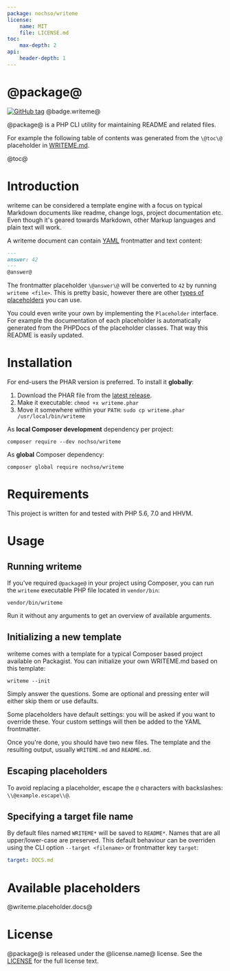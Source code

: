 ```yaml
---
package: nochso/writeme
license:
    name: MIT
    file: LICENSE.md
toc:
    max-depth: 2
api:
    header-depth: 1
---
```

# @package@

[![GitHub tag](https://img.shields.io/github/tag/@package@.svg)](https://github.com/@package@/releases)
@badge.writeme@

@package@ is a PHP CLI utility for maintaining README and related files.

For example the following table of contents was generated from the `\@toc\@` placeholder in [WRITEME.md](WRITEME.md).

@toc@

# Introduction
writeme can be considered a template engine with a focus on typical Markdown documents like readme, change logs,
project documentation etc. Even though it's geared towards Markdown, other Markup languages and plain text will work.

A writeme document can contain [YAML](https://learnxinyminutes.com/docs/yaml/) frontmatter and text content:

```markdown
---
answer: 42
---
@answer@
```
The frontmatter placeholder `\@answer\@` will be converted to `42` by running `writeme <file>`. This is pretty basic,
however there are other [types of placeholders](#available-placeholders) you can use.

You could even write your own by implementing the `Placeholder` interface. For example the documentation of each
placeholder is automatically generated from the PHPDocs of the placeholder classes. That way this README is easily
updated.
# Installation
For end-users the PHAR version is preferred. To install it **globally**:

1. Download the PHAR file from the
   [latest release](https://github.com/nochso/writeme/releases).
2. Make it executable: `chmod +x writeme.phar`
3. Move it somewhere within your `PATH`: `sudo cp writeme.phar /usr/local/bin/writeme`

As **local Composer development** dependency per project:
```
composer require --dev nochso/writeme
```

As **global** Composer dependency:
```
composer global require nochso/writeme
```

# Requirements
This project is written for and tested with PHP 5.6, 7.0 and HHVM.

# Usage

## Running writeme

If you've required `@package@` in your project using Composer, you can run the `writeme` executable PHP file located in
`vendor/bin`:

    vendor/bin/writeme

Run it without any arguments to get an overview of available arguments.

## Initializing a new template
writeme comes with a template for a typical Composer based project available on Packagist. You can initialize
your own WRITEME.md based on this template:

    writeme --init

Simply answer the questions. Some are optional and pressing enter will either skip them or use defaults.

Some placeholders have default settings: you will be asked if you want to override these. Your custom settings will
then be added to the YAML frontmatter.

Once you're done, you should have two new files. The template and the resulting output, usually `WRITEME.md` and
`README.md`.

## Escaping placeholders
To avoid replacing a placeholder, escape the `@` characters with backslashes: `\\@example.escape\\@`.

## Specifying a target file name

By default files named `WRITEME*` will be saved to `README*`. Names that are all upper/lower-case are preserved.
This default behaviour can be overriden using the CLI option `--target <filename>` or frontmatter key `target`:

```yaml
target: DOCS.md
```

# Available placeholders
@writeme.placeholder.docs@

# License
@package@ is released under the @license.name@ license. See the [LICENSE](@license.file@) for the full license text.
